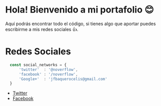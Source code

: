 # Hola! Bienvenido a mi portafolio :blush:
Aquí podrás encontrar todo el código, si tienes algo que aportar puedes escribirme a mis redes sociales :+1:.

# Redes Sociales
```javascript
  const social_networks = {
      'twitter'  : '@noverflow',
      'facebook' : '/noverflow',
      'Google+'  : 'jfbaquerocelis@gmail.com'
  }
```

* [Twitter](http://twitter.com/noverflow)
* [Facebook](http://facebook.com/noverflow)
